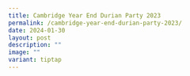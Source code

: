 ```yaml
---
title: Cambridge Year End Durian Party 2023
permalink: /cambridge-year-end-durian-party-2023/
date: 2024-01-30
layout: post
description: ""
image: ""
variant: tiptap
---
```

